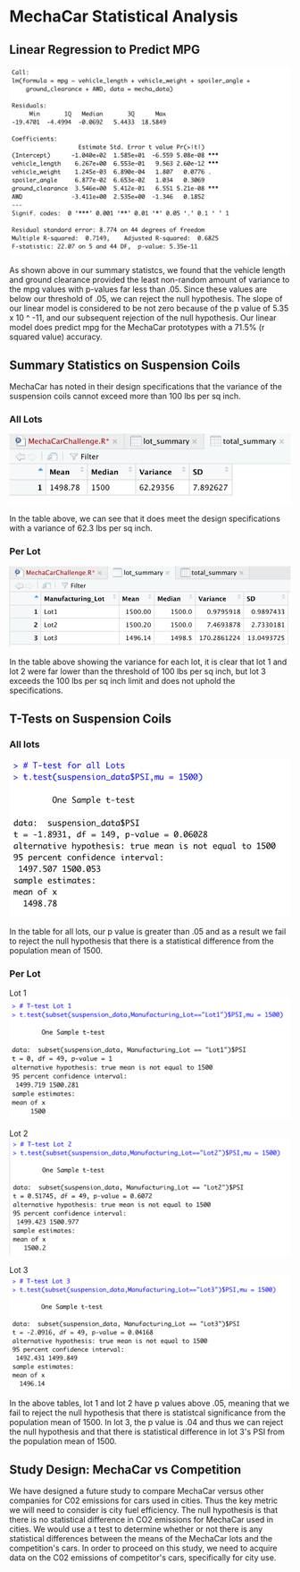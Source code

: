 # MechaCar Statistical Analysis

## Linear Regression to Predict MPG

![linear_regression_mpg.png](Images/linear_regression_mpg.png)

As shown above in our summary statistcs, we found that the vehicle length and ground clearance provided the least non-random amount of variance to the mpg values with p-values far less than .05. Since these values are below our threshold of .05, we can reject the null hypothesis. The slope of our linear model is considered to be not zero because of the p value of 5.35 x 10 ^ -11, and our subsequent rejection of the null hypothesis. Our linear model does predict mpg for the MechaCar prototypes with a 71.5% (r squared value) accuracy. 

## Summary Statistics on Suspension Coils

MechaCar has noted in their design specifications that the variance of the suspension coils cannot exceed more than 100 lbs per sq inch. 

### All Lots

![total_summary.png](Images/total_summary.png)

In the table above, we can see that it does meet the design specifications with a variance of 62.3 lbs per sq inch.

### Per Lot

![lot_summary.png](Images/lot_summary.png)

In the table above showing the variance for each lot, it is clear that lot 1 and lot 2 were far lower than the threshold of 100 lbs per sq inch, but lot 3 exceeds the 100 lbs per sq inch limit and does not uphold the specifications.

## T-Tests on Suspension Coils

### All lots

![t-test_all_lots.png](Images/t-test_all_lots.png)

In the table for all lots, our p value is greater than .05 and as a result we fail to reject the null hypothesis that there is a statistical difference from the population mean of 1500.

### Per Lot

Lot 1
![t-test_lot1.png](Images/t-test_lot1.png)

Lot 2
![t-test_lot2.png](Images/t-test_lot2.png)

Lot 3
![t-test_lot3.png](Images/t-test_lot3.png)

In the above tables, lot 1 and lot 2 have p values above .05, meaning that we fail to reject the null hypothesis that there is statistcal significance from the population mean of 1500. In lot 3, the p value is .04 and thus we can reject the null hypothesis and that there is statistical difference in lot 3's PSI from the population mean of 1500.

## Study Design: MechaCar vs Competition

We have designed a future study to compare MechaCar versus other companies for C02 emissions for cars used in cities. Thus the key metric we will need to consider is city fuel efficiency. The null hypothesis is that there is no statistical difference in CO2 emissions for MechaCar used in cities. We would use a t test to determine whether or not there is any statistical differences between the means of the MechaCar lots and the competition's cars. In order to proceed on this study, we need to acquire data on the C02 emissions of competitor's cars, specifically for city use.
